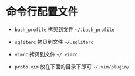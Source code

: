 # 命令行配置文件

- `bash_profile` 拷贝到文件
`~/.bash_profile`

- `sqliterc` 拷贝到文件
`~/.sqliterc`

- `vimrc` 拷贝到文件
`~/.vimrc`

- `proto.vim` 放在下面的目录下即可
`~/.vim/plugin/`

